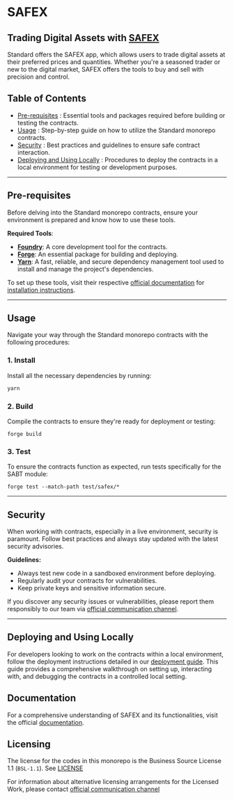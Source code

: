 # SAFEX

## **Trading Digital Assets with [SAFEX](./contracts/safex/README.md)**

Standard offers the SAFEX app, which allows users to trade digital assets at their preferred prices and quantities. Whether you're a seasoned trader or new to the digital market, SAFEX offers the tools to buy and sell with precision and control.

## Table of Contents

- [Pre-requisites](#pre-requisites) : Essential tools and packages required before building or testing the contracts.
- [Usage](#usage) : Step-by-step guide on how to utilize the Standard monorepo contracts.
- [Security](#security) : Best practices and guidelines to ensure safe contract interaction.
- [Deploying and Using Locally](#deploying-and-using-locally) : Procedures to deploy the contracts in a local environment for testing or development purposes.

---

## Pre-requisites

Before delving into the Standard monorepo contracts, ensure your environment is prepared and know how to use these tools.

**Required Tools**:

- [**Foundry**](https://book.getfoundry.sh/getting-started/installation): A core development tool for the contracts.
- [**Forge**](https://book.getfoundry.sh/forge/): An essential package for building and deploying.
- [**Yarn**](https://yarnpkg.com/getting-started/install): A fast, reliable, and secure dependency management tool used to install and manage the project's dependencies.

To set up these tools, visit their respective [official documentation](https://book.getfoundry.sh/forge/) for [installation instructions](https://book.getfoundry.sh/getting-started/installation).

---

## Usage

Navigate your way through the Standard monorepo contracts with the following procedures:

### 1. Install

Install all the necessary dependencies by running:

```bash
yarn
```

### 2. Build

Compile the contracts to ensure they're ready for deployment or testing:

```
forge build
```

### 3. Test

To ensure the contracts function as expected, run tests specifically for the SABT module:

```
forge test --match-path test/safex/*
```

---

## Security

When working with contracts, especially in a live environment, security is paramount. Follow best practices and always stay updated with the latest security advisories.

**Guidelines:**

- Always test new code in a sandboxed environment before deploying.
- Regularly audit your contracts for vulnerabilities.
- Keep private keys and sensitive information secure.

If you discover any security issues or vulnerabilities, please report them responsibly to our team via [official communication channel](mailto:contact@standardweb3.com).

---

## Deploying and Using Locally

For developers looking to work on the contracts within a local environment, follow the deployment instructions detailed in our [deployment guide](). This guide provides a comprehensive walkthrough on setting up, interacting with, and debugging the contracts in a controlled local setting.

## Documentation

For a comprehensive understanding of SAFEX and its functionalities, visit the official [documentation](https://docs.standardweb3.com).


## Licensing

The license for the codes in this monorepo is the Business Source License 1.1 (`BSL-1.1`). See [LICENSE](./LICENSE)

For information about alternative licensing arrangements for the Licensed Work, please contact [official communication channel](mailto:contact@standardweb3.com)
